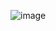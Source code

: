 ![image](https://github.com/aritradey-CS/HelpMeOut/assets/81703791/ca374af6-fd31-4bc7-97b8-369aa74eebdc)
